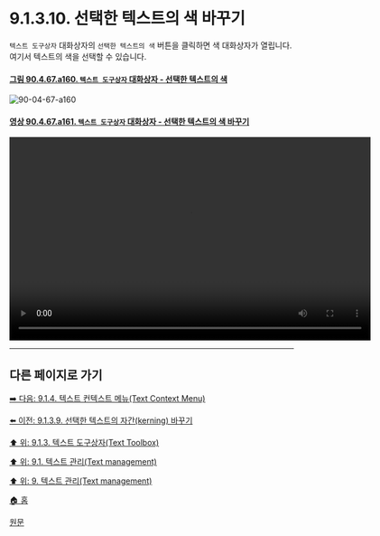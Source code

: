 # 9.1.3.10. 선택한 텍스트의 색 바꾸기
`텍스트 도구상자` 대화상자의 `선택한 텍스트의 색` 버튼을 클릭하면 색 대화상자가 열립니다. 여기서 텍스트의 색을 선택할 수 있습니다.

<a id="90-04-67-a160"></a>

#### [그림 90.4.67.a160. `텍스트 도구상자` 대화상자 - 선택한 텍스트의 색](./90-04-0067-text_toolbox.md#90-04-67-a160)
![90-04-67-a160](https://github.com/wonder13662/gimp/assets/15767104/18fc42b2-faea-47a9-8911-326439ddec72)

<a id="90-04-67-a161"></a>

#### [영상 90.4.67.a161. `텍스트 도구상자` 대화상자 - 선택한 텍스트의 색 바꾸기](./90-04-0067-text_toolbox.md#90-04-67-a161)
<video controls="controls" width="640" height="360" src="https://github.com/wonder13662/gimp/assets/15767104/86bdee65-dd49-4b62-ba9e-38cb07edff0a"></video>

***

## 다른 페이지로 가기

[➡️ 다음: 9.1.4. 텍스트 컨텍스트 메뉴(Text Context Menu)](./09-01-04-00-text_context_menu.md)

[⬅️ 이전: 9.1.3.9. 선택한 텍스트의 자간(kerning) 바꾸기](./09-01-03-09-kerning.md)

[⬆️ 위: 9.1.3. 텍스트 도구상자(Text Toolbox)](./09-01-03-00-text_toolbox.md)

[⬆️ 위: 9.1. 텍스트 관리(Text management)](./09-01-00-text-management.md)

[⬆️ 위: 9. 텍스트 관리(Text management)](./09-00-text-management.md)

[🏠 홈](./00-home.md)

[원문](https://docs.gimp.org/2.10/ko/gimp-image-text-management.html#gimp-text-toolbox)
